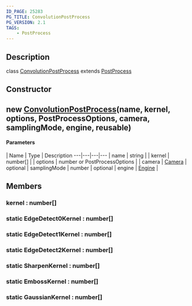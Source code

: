 ```yaml
---
ID_PAGE: 25283
PG_TITLE: ConvolutionPostProcess
PG_VERSION: 2.1
TAGS:
    - PostProcess
---
```

## Description

class [ConvolutionPostProcess](/classes/3.1/ConvolutionPostProcess) extends [PostProcess](/classes/3.1/PostProcess)



## Constructor

## new [ConvolutionPostProcess](/classes/3.1/ConvolutionPostProcess)(name, kernel, options, PostProcessOptions, camera, samplingMode, engine, reusable)



#### Parameters
 | Name | Type | Description
---|---|---|---
 | name | string | 
 | kernel | number[] | 
 | options | number or PostProcessOptions | 
 | camera | [Camera](/classes/3.1/Camera) | 
optional | samplingMode | number | 
optional | engine | [Engine](/classes/3.1/Engine) | 
## Members

### kernel : number[]



### static EdgeDetect0Kernel : number[]



### static EdgeDetect1Kernel : number[]



### static EdgeDetect2Kernel : number[]



### static SharpenKernel : number[]



### static EmbossKernel : number[]



### static GaussianKernel : number[]



